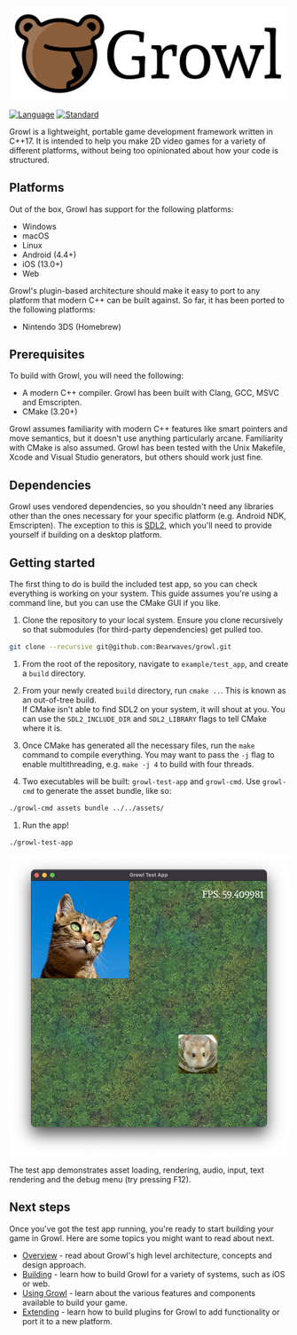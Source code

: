 ![](./docs/_media/logo_text.png)

[![Language](https://img.shields.io/badge/language-C++-blue.svg)](https://isocpp.org/)
[![Standard](https://img.shields.io/badge/c%2B%2B-17-blue.svg)](https://en.wikipedia.org/wiki/C%2B%2B17)

Growl is a lightweight, portable game development framework written in C++17.
It is intended to help you make 2D video games for a variety of different
platforms, without being too opinionated about how your code is structured.

## Platforms

Out of the box, Growl has support for the following platforms:

- Windows
- macOS
- Linux
- Android (4.4+)
- iOS (13.0+)
- Web

Growl's plugin-based architecture should make it easy to port to any platform
that modern C++ can be built against. So far, it has been ported to the
following platforms:

- Nintendo 3DS (Homebrew)

## Prerequisites

To build with Growl, you will need the following:

- A modern C++ compiler. Growl has been built with Clang, GCC, MSVC and
Emscripten.
- CMake (3.20+)

Growl assumes familiarity with modern C++ features like smart pointers and  move
semantics, but it doesn't use anything particularly arcane. Familiarity with
CMake is also assumed. Growl has been tested with the Unix Makefile, Xcode and
Visual Studio generators, but others should work just fine.

## Dependencies

Growl uses vendored dependencies, so you shouldn't need any libraries other
than the ones necessary for your specific platform (e.g. Android NDK,
Emscripten). The exception to this is [SDL2](
https://www.libsdl.org/
), which you'll need to provide yourself if building on a desktop platform.

## Getting started

The first thing to do is build the included test app, so you can check
everything is working on your system. This guide assumes you're using a command
line, but you can use the CMake GUI if you like.

1. Clone the repository to your local system. Ensure you clone recursively so
that submodules (for third-party dependencies) get pulled too.
```bash
git clone --recursive git@github.com:Bearwaves/growl.git
```

1. From the root of the repository, navigate to `example/test_app`, and create
a `build` directory.

1. From your newly created `build` directory, run `cmake ..`. This is known as
an out-of-tree build.  
If CMake isn't able to find SDL2 on your system, it will shout at you. You
can use the `SDL2_INCLUDE_DIR` and `SDL2_LIBRARY` flags to tell CMake where it
is.

1. Once CMake has generated all the necessary files, run the `make` command to
compile everything. You may want to pass the `-j` flag to enable multithreading,
e.g. `make -j 4` to build with four threads.

1. Two executables will be built: `growl-test-app` and `growl-cmd`. Use
`growl-cmd` to generate the asset bundle, like so:
```bash
./growl-cmd assets bundle ../../assets/
```

1. Run the app!
```bash
./growl-test-app
```
![testapp](./docs/_media/testapp.png)

The test app demonstrates asset loading, rendering, audio, input, text
rendering and the debug menu (try pressing F12).

## Next steps 

Once you've got the test app running, you're ready to start building your game
in Growl. Here are some topics you might want to read about next.

- [Overview](https://growl.bearwaves.com/#/overview) - read about Growl's high level architecture, concepts
and design approach.
- [Building](https://growl.bearwaves.com/#/building) - learn how to build Growl for a variety of systems,
such as iOS or web.
- [Using Growl](https://growl.bearwaves.com/#/using) - learn about the various features and components
available to build your game.
- [Extending](https://growl.bearwaves.com/#/extending) - learn how to build plugins for Growl to add
functionality or port it to a new platform.
